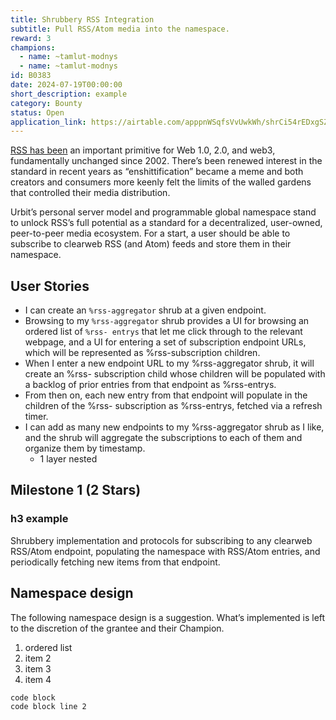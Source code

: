 ```yaml
---
title: Shrubbery RSS Integration
subtitle: Pull RSS/Atom media into the namespace.
reward: 3
champions:
  - name: ~tamlut-modnys
  - name: ~tamlut-modnys
id: B0383
date: 2024-07-19T00:00:00
short_description: example
category: Bounty
status: Open
application_link: https://airtable.com/apppnWSqfsVvUwkWh/shrCi54rEDxgSZr3z
---
```


[RSS has been](https://urbit.org) an important primitive for Web 1.0, 2.0, and web3, fundamentally unchanged since 2002. There’s been renewed interest in the standard in recent years as “enshittification” became a meme and both creators and consumers more keenly felt the limits of the walled gardens that controlled their media distribution.

Urbit’s personal server model and programmable global namespace stand to unlock RSS’s full potential as a standard for a decentralized, user-owned, peer-to-peer media ecosystem. For a start, a user should be able to subscribe to clearweb RSS (and Atom) feeds and store them in their namespace.

## User Stories

- I can create an `%rss-aggregator` shrub at a given endpoint.
- Browsing to my `%rss-aggregator` shrub provides a UI for browsing an ordered list of `%rss- entrys` that let me click through to the relevant webpage, and a UI for entering a set of subscription endpoint URLs, which will be represented as %rss-subscription children.
- When I enter a new endpoint URL to my %rss-aggregator shrub, it will create an %rss- subscription child whose children will be populated with a backlog of prior entries from that endpoint as %rss-entrys.
- From then on, each new entry from that endpoint will populate in the children of the %rss- subscription as %rss-entrys, fetched via a refresh timer.
- I can add as many new endpoints to my %rss-aggregator shrub as I like, and the shrub will aggregate the subscriptions to each of them and organize them by timestamp.
  - 1 layer nested

## Milestone 1 (2 Stars)

### h3 example

Shrubbery implementation and protocols for subscribing to any clearweb RSS/Atom endpoint, populating the namespace with RSS/Atom entries, and periodically fetching new items from that endpoint.

## Namespace design

The following namespace design is a suggestion. What’s implemented is left to the discretion of the grantee and their Champion.

1. ordered list
2. item 2
3. item 3
4. item 4
   
```
code block
code block line 2
```